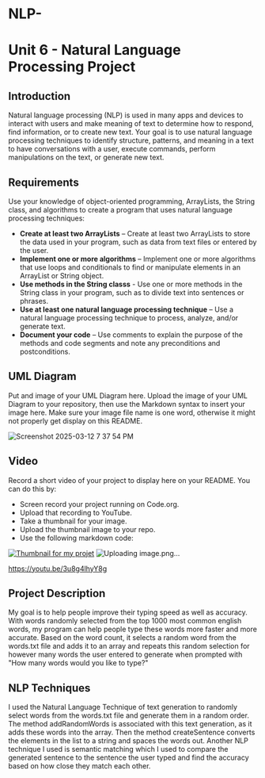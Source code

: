 # NLP-
# Unit 6 - Natural Language Processing Project

## Introduction

Natural language processing (NLP) is used in many apps and devices to interact with users and make meaning of text to determine how to respond, find information, or to create new text. Your goal is to use natural language processing techniques to identify structure, patterns, and meaning in a text to have conversations with a user, execute commands, perform manipulations on the text, or generate new text.

## Requirements

Use your knowledge of object-oriented programming, ArrayLists, the String class, and algorithms to create a program that uses natural language processing techniques:

- **Create at least two ArrayLists** – Create at least two ArrayLists to store the data used in your program, such as data from text files or entered by the user.
- **Implement one or more algorithms** – Implement one or more algorithms that use loops and conditionals to find or manipulate elements in an ArrayList or String object.
- **Use methods in the String classs** - Use one or more methods in the String class in your program, such as to divide text into sentences or phrases.
- **Use at least one natural language processing technique** – Use a natural language processing technique to process, analyze, and/or generate text.
- **Document your code** – Use comments to explain the purpose of the methods and code segments and note any preconditions and postconditions.

## UML Diagram

Put and image of your UML Diagram here. Upload the image of your UML Diagram to your repository, then use the Markdown syntax to insert your image here. Make sure your image file name is one word, otherwise it might not properly get display on this README.

![Screenshot 2025-03-12 7 37 54 PM](https://github.com/user-attachments/assets/a279f6c5-c571-497c-81a5-beb5cbbd7a04)

## Video

Record a short video of your project to display here on your README. You can do this by:

- Screen record your project running on Code.org.
- Upload that recording to YouTube.
- Take a thumbnail for your image.
- Upload the thumbnail image to your repo.
- Use the following markdown code:

[![Thumbnail for my projet](nameOfThumbnail.png)](youtube-URL-here)
![Uploading image.png…]()

https://youtu.be/3u8g4lhyY8g
## Project Description

My goal is to help people improve their typing speed as well as accuracy. With words randomly selected from the top 1000 most common english words, my program can help people type these words more faster and more accurate. Based on the word count, it selects a random word from the words.txt file and adds it to an array and repeats this random selection for however many words the user entered to generate when prompted with "How many words would you like to type?"
## NLP Techniques

I used the Natural Language Technique of text generation to randomly select words from the words.txt file and generate them in a random order. The method addRandomWords is associated with this text generation, as it adds these words into the array. Then the method createSentence converts the elements in the list to a string and spaces the words out. Another NLP technique I used is semantic matching which I used to compare the generated sentence to the sentence the user typed and find the accuracy based on how close they match each other.
